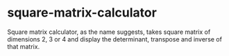 # square-matrix-calculator
Square matrix calculator, as the name suggests, takes square matrix of dimensions 2, 3 or 4 and display the determinant, transpose and inverse of that matrix. 

